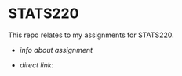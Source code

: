 # STATS220

This repo relates to my assignments for STATS220.

- *info about assignment*

- *direct link:* 
